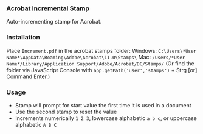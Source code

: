 ### Acrobat Incremental Stamp
Auto-incrementing stamp for Acrobat. 

### Installation
Place `Increment.pdf` in the acrobat stamps folder:
Windows: `C:\Users\*User Name*\AppData\Roaming\Adobe\Acrobat\11.0\Stamps\`
Mac: `/Users/*User Name*/Library/Application Support/Adobe/Acrobat/DC/Stamps/`
(Or find the folder via JavaScript Console with `app.getPath('user','stamps')` + Strg \[or\] Command Enter.)

### Usage
- Stamp will prompt for start value the first time it is used in a document
- Use the second stamp to reset the value
- Increments numerically `1 2 3`, lowercase alphabetic `a b c`, or uppercase alphabetic `A B C`


